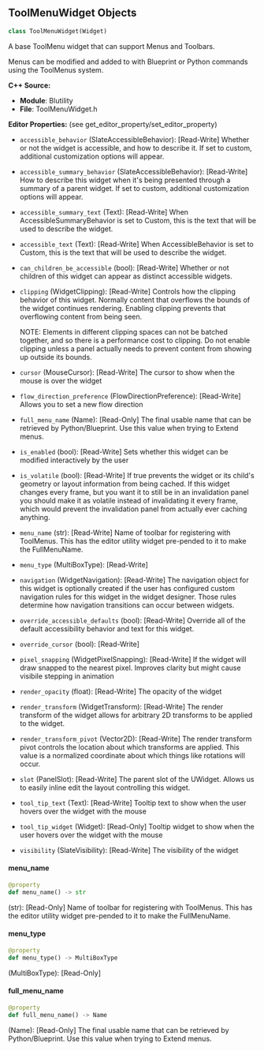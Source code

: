 ## ToolMenuWidget Objects

```python
class ToolMenuWidget(Widget)
```

A base ToolMenu widget that can support Menus and Toolbars.

Menus can be modified and added to with Blueprint or Python commands using the ToolMenus system.

**C++ Source:**

- **Module**: Blutility
- **File**: ToolMenuWidget.h

**Editor Properties:** (see get_editor_property/set_editor_property)

- ``accessible_behavior`` (SlateAccessibleBehavior):  [Read-Write] Whether or not the widget is accessible, and how to describe it. If set to custom, additional customization options will appear.
- ``accessible_summary_behavior`` (SlateAccessibleBehavior):  [Read-Write] How to describe this widget when it's being presented through a summary of a parent widget. If set to custom, additional customization options will appear.
- ``accessible_summary_text`` (Text):  [Read-Write] When AccessibleSummaryBehavior is set to Custom, this is the text that will be used to describe the widget.
- ``accessible_text`` (Text):  [Read-Write] When AccessibleBehavior is set to Custom, this is the text that will be used to describe the widget.
- ``can_children_be_accessible`` (bool):  [Read-Write] Whether or not children of this widget can appear as distinct accessible widgets.
- ``clipping`` (WidgetClipping):  [Read-Write] Controls how the clipping behavior of this widget.  Normally content that overflows the
  bounds of the widget continues rendering.  Enabling clipping prevents that overflowing content
  from being seen.

  NOTE: Elements in different clipping spaces can not be batched together, and so there is a
  performance cost to clipping.  Do not enable clipping unless a panel actually needs to prevent
  content from showing up outside its bounds.
- ``cursor`` (MouseCursor):  [Read-Write] The cursor to show when the mouse is over the widget
- ``flow_direction_preference`` (FlowDirectionPreference):  [Read-Write] Allows you to set a new flow direction
- ``full_menu_name`` (Name):  [Read-Only] The final usable name that can be retrieved by Python/Blueprint.
       Use this value when trying to Extend menus.
- ``is_enabled`` (bool):  [Read-Write] Sets whether this widget can be modified interactively by the user
- ``is_volatile`` (bool):  [Read-Write] If true prevents the widget or its child's geometry or layout information from being cached.  If this widget
  changes every frame, but you want it to still be in an invalidation panel you should make it as volatile
  instead of invalidating it every frame, which would prevent the invalidation panel from actually
  ever caching anything.
- ``menu_name`` (str):  [Read-Write] Name of toolbar for registering with ToolMenus.
       This has the editor utility widget pre-pended to it to make the FullMenuName.
- ``menu_type`` (MultiBoxType):  [Read-Write]
- ``navigation`` (WidgetNavigation):  [Read-Write] The navigation object for this widget is optionally created if the user has configured custom
  navigation rules for this widget in the widget designer.  Those rules determine how navigation transitions
  can occur between widgets.
- ``override_accessible_defaults`` (bool):  [Read-Write] Override all of the default accessibility behavior and text for this widget.
- ``override_cursor`` (bool):  [Read-Write]
- ``pixel_snapping`` (WidgetPixelSnapping):  [Read-Write] If the widget will draw snapped to the nearest pixel.  Improves clarity but might cause visibile stepping in animation
- ``render_opacity`` (float):  [Read-Write] The opacity of the widget
- ``render_transform`` (WidgetTransform):  [Read-Write] The render transform of the widget allows for arbitrary 2D transforms to be applied to the widget.
- ``render_transform_pivot`` (Vector2D):  [Read-Write] The render transform pivot controls the location about which transforms are applied.
  This value is a normalized coordinate about which things like rotations will occur.
- ``slot`` (PanelSlot):  [Read-Write] The parent slot of the UWidget.  Allows us to easily inline edit the layout controlling this widget.
- ``tool_tip_text`` (Text):  [Read-Write] Tooltip text to show when the user hovers over the widget with the mouse
- ``tool_tip_widget`` (Widget):  [Read-Only] Tooltip widget to show when the user hovers over the widget with the mouse
- ``visibility`` (SlateVisibility):  [Read-Write] The visibility of the widget

<a id="unreal.ToolMenuWidget.menu_name"></a>

#### menu_name

```python
@property
def menu_name() -> str
```

(str):  [Read-Only] Name of toolbar for registering with ToolMenus.
     This has the editor utility widget pre-pended to it to make the FullMenuName.

<a id="unreal.ToolMenuWidget.menu_type"></a>

#### menu_type

```python
@property
def menu_type() -> MultiBoxType
```

(MultiBoxType):  [Read-Only]

<a id="unreal.ToolMenuWidget.full_menu_name"></a>

#### full_menu_name

```python
@property
def full_menu_name() -> Name
```

(Name):  [Read-Only] The final usable name that can be retrieved by Python/Blueprint.
     Use this value when trying to Extend menus.

<a id="unreal.EditorValidatorBase"></a>